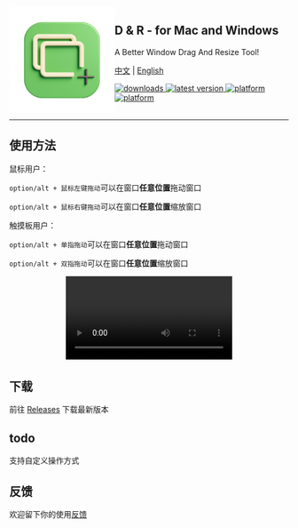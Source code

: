 <img src="icon.png" width="190" alt="App icon" align="left"/>

<div>
<h2>D & R - for Mac and Windows</h2>
<p>A Better Window Drag And Resize Tool!</p>
</div>

[中文](README.md) | [English](README.en.md)

<!-- shields -->
<!-- downloads -->
<a href="https://github.com/zoo-3d/D-R/releases">
<img src="https://img.shields.io/github/downloads/zoo-3d/D-R/total.svg?style=flat" alt="downloads"/>
</a>
<!-- version -->
<a href="https://github.com/zoo-3d/D-R/releases">
<img src="https://img.shields.io/github/release/zoo-3d/D-R.svg?style=flat" alt="latest version"/>
</a>
<!-- platform -->
<a href="https://github.com/zoo-3d/D-R">
<img src="https://img.shields.io/badge/platform-macOS-lightgrey.svg?style=flat" alt="platform"/>
<img src="https://img.shields.io/badge/platform-win-lightgrey.svg?style=flat" alt="platform"/>
</a>

<br/>
<br/>

<hr>


## 使用方法

鼠标用户：

`option/alt + 鼠标左键拖动`可以在窗口**任意位置**拖动窗口

`option/alt + 鼠标右键拖动`可以在窗口**任意位置**缩放窗口

触摸板用户：

`option/alt + 单指拖动`可以在窗口**任意位置**拖动窗口

`option/alt + 双指拖动`可以在窗口**任意位置**缩放窗口

<div align="center">
  <video src="https://github.com/zoo-3d/D-R/assets/157788316/555d3280-9c72-4173-a63e-359b534ba7d2"/>
</div>

## 下载

前往 [Releases](https://github.com/zoo-3d/D-R/releases) 下载最新版本

## todo
支持自定义操作方式

## 反馈
欢迎留下你的使用[反馈](https://github.com/zoo-3d/D-R/issues)
